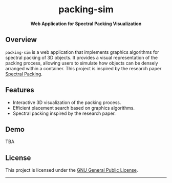 <h1 align="center">packing-sim</h1>
<p align="center">
  <b>Web Application for Spectral Packing Visualization</b>
</p>

## Overview

`packing-sim` is a web application that implements graphics algorithms for spectral packing of 3D objects. It provides a visual representation of the packing process, allowing users to simulate how objects can be densely arranged within a container. This project is inspired by the research paper [Spectral Packing](https://inkbit3d.com/wp-content/uploads/2023/06/spectralPacking_optimized.pdf).

## Features

- Interactive 3D visualization of the packing process.
- Efficient placement search based on graphics algorithms.
- Spectral packing inspired by the research paper.
## Demo
TBA

## License

This project is licensed under the [GNU General Public License](LICENSE).

---
